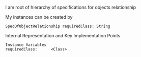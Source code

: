I am root of hierarchy of specifications for objects relationship

My instances can be created by 

	SpecOfObjectRelationship requiredClass: String

Internal Representation and Key Implementation Points.

    Instance Variables
	requiredClass:		<Class>